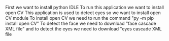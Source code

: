 First we want to install python IDLE
To run this application we want to install open CV 
This application is used to detect eyes so we want to install open CV module
To install open CV we need to run the command "py -m pip install open CV"
To detect the face we need to download "face cascade XML file" and to detect the eyes we need to download "eyes cascade XML file
